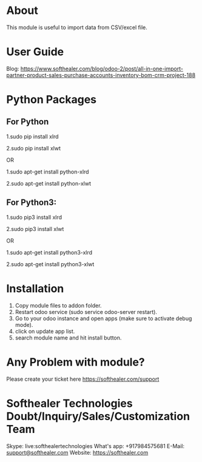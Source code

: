 About
============
This module is useful to import data from CSV/excel file.

User Guide
============
Blog: https://www.softhealer.com/blog/odoo-2/post/all-in-one-import-partner-product-sales-purchase-accounts-inventory-bom-crm-project-188

Python Packages
===============

For Python
-----------------------------------
1.sudo pip install xlrd

2.sudo pip install xlwt

OR

1.sudo apt-get install python-xlrd

2.sudo apt-get install python-xlwt

For Python3:
-------------------------------------
1.sudo pip3 install xlrd

2.sudo pip3 install xlwt

OR

1.sudo apt-get install python3-xlrd

2.sudo apt-get install python3-xlwt

Installation
============
1) Copy module files to addon folder.
2) Restart odoo service (sudo service odoo-server restart).
3) Go to your odoo instance and open apps (make sure to activate debug mode).
4) click on update app list.
5) search module name and hit install button.

Any Problem with module?
=====================================
Please create your ticket here https://softhealer.com/support

Softhealer Technologies Doubt/Inquiry/Sales/Customization Team
=====================================
Skype: live:softhealertechnologies
What's app: +917984575681
E-Mail: support@softhealer.com
Website: https://softhealer.com
